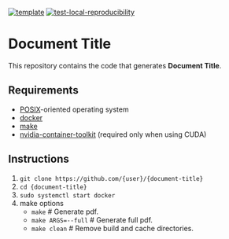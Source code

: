 [![template](http://img.shields.io/badge/template-EEE0B1.svg)](https://github.com/pbizopoulos/docker-as-a-development-environment-for-documenting-results-template)
[![test-local-reproducibility](https://github.com/pbizopoulos/docker-as-a-development-environment-for-documenting-results-template/workflows/test-local-reproducibility/badge.svg)](https://github.com/pbizopoulos/docker-as-a-development-environment-for-documenting-results-template/actions?query=workflow%3Atest-local-reproducibility)


# Document Title
This repository contains the code that generates **Document Title**.

## Requirements
- [POSIX](https://en.wikipedia.org/wiki/POSIX)-oriented operating system
- [docker](https://docs.docker.com/get-docker/)
- [make](https://www.gnu.org/software/make/)
- [nvidia-container-toolkit](https://docs.nvidia.com/datacenter/cloud-native/container-toolkit/install-guide.html#setting-up-nvidia-container-toolkit) (required only when using CUDA)

## Instructions
1. `git clone https://github.com/{user}/{document-title}`
2. `cd {document-title}`
3. `sudo systemctl start docker`
4. make options
    * `make`             # Generate pdf.
    * `make ARGS=--full` # Generate full pdf.
    * `make clean`       # Remove build and cache directories.
